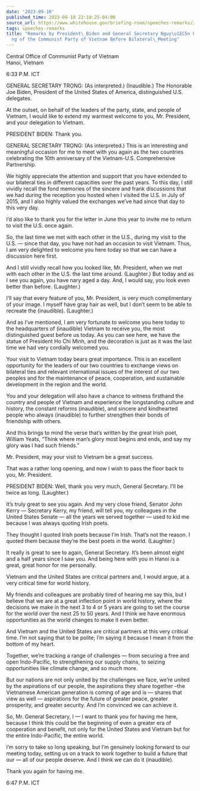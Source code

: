 ```yaml
---
date: '2023-09-10'
published_time: 2023-09-10 22:10:25-04:00
source_url: https://www.whitehouse.gov/briefing-room/speeches-remarks/2023/09/10/remarks-by-president-biden-and-general-secretary-nguyen-phu-trong-of-the-communist-party-of-vietnam-before-bilateral-meeting/
tags: speeches-remarks
title: "Remarks by President\_Biden and General Secretary Nguy\u1EC5n Ph\xFA Tr\u1ECD\
  ng of the Communist Party of Vietnam Before Bilateral\_Meeting"
---
```

 
Central Office of Communist Party of Vietnam  
Hanoi, Vietnam

6:33 P.M. ICT

GENERAL SECRETARY TRỌNG: (As interpreted.) (Inaudible.) The Honorable
Joe Biden, President of the United States of America, distinguished U.S.
delegates.

At the outset, on behalf of the leaders of the party, state, and people
of Vietnam, I would like to extend my warmest welcome to you, Mr.
President, and your delegation to Vietnam.

PRESIDENT BIDEN: Thank you.

GENERAL SECRETARY TRỌNG: (As interpreted.) This is an interesting and
meaningful occasion for me to meet with you again as the two countries
celebrating the 10th anniversary of the Vietnam-U.S. Comprehensive
Partnership.

We highly appreciate the attention and support that you have extended to
our bilateral ties in different capacities over the past years. To this
day, I still vividly recall the fond memories of the sincere and frank
discussions that we had during the reception you hosted when I visited
the U.S. in July of 2015, and I also highly valued the exchanges we’ve
had since that day to this very day.

I’d also like to thank you for the letter in June this year to invite me
to return to visit the U.S. once again.

So, the last time we met with each other in the U.S., during my visit to
the U.S. — since that day, you have not had an occasion to visit
Vietnam. Thus, I am very delighted to welcome you here today so that we
can have a discussion here first.

And I still vividly recall how you looked like, Mr. President, when we
met with each other in the U.S. the last time around. (Laughter.) But
today and as I see you again, you have nary aged a day. And, I would
say, you look even better than before. (Laughter.)

I’ll say that every feature of you, Mr. President, is very much
complimentary of your image. I myself have gray hair as well, but I
don’t seem to be able to recreate the (inaudible). (Laughter.)

And as I’ve mentioned, I am very fortunate to welcome you here today to
the headquarters of (inaudible) Vietnam to receive you, the most
distinguished guest before us today. As you can see here, we have the
statue of President Ho Chi Minh, and the decoration is just as it was
the last time we had very cordially welcomed you.

Your visit to Vietnam today bears great importance. This is an excellent
opportunity for the leaders of our two countries to exchange views on
bilateral ties and relevant international issues of the interest of our
two peoples and for the maintenance of peace, cooperation, and
sustainable development in the region and the world.

You and your delegation will also have a chance to witness firsthand the
country and people of Vietnam and experience the longstanding culture
and history, the constant reforms (inaudible), and sincere and
kindhearted people who always (inaudible) to further strengthen their
bonds of friendship with others.

And this brings to mind the verse that’s written by the great Irish
poet, William Yeats, “Think where man’s glory most begins and ends, and
say my glory was I had such friends.”

Mr. President, may your visit to Vietnam be a great success.

That was a rather long opening, and now I wish to pass the floor back to
you, Mr. President.

PRESIDENT BIDEN: Well, thank you very much, General Secretary. I’ll be
twice as long. (Laughter.)

It’s truly great to see you again. And my very close friend, Senator
John Kerry — Secretary Kerry, my friend, will tell you, my colleagues in
the United States Senate — all the years we served together — used to
kid me because I was always quoting Irish poets.

They thought I quoted Irish poets because I’m Irish. That’s not the
reason. I quoted them because they’re the best poets in the world.
(Laughter.)

It really is great to see to again, General Secretary. It’s been almost
eight and a half years since I saw you. And being here with you in Hanoi
is a great, great honor for me personally.

Vietnam and the United States are critical partners and, I would argue,
at a very critical time for world history.

My friends and colleagues are probably tired of hearing me say this, but
I believe that we are at a great inflection point in world history,
where the decisions we make in the next 3 to 4 or 5 years are going to
set the course for the world over the next 25 to 50 years. And I think
we have enormous opportunities as the world changes to make it even
better.

And Vietnam and the United States are critical partners at this very
critical time. I’m not saying that to be polite; I’m saying it because I
mean it from the bottom of my heart.

Together, we’re tracking a range of challenges — from securing a free
and open Indo-Pacific, to strengthening our supply chains, to seizing
opportunities like climate change, and so much more.

But our nations are not only united by the challenges we face, we’re
united by the aspirations of our people, the aspirations they share
together –the Vietnamese American generation is coming of age and is —
shares that view as well — aspirations for the future of greater peace,
greater prosperity, and greater security. And I’m convinced we can
achieve it.

So, Mr. General Secretary, I — I want to thank you for having me here,
because I think this could be the beginning of even a greater era of
cooperation and benefit, not only for the United States and Vietnam but
for the entire Indo-Pacific, the entire world.

I’m sorry to take so long speaking, but I’m genuinely looking forward to
our meeting today, setting us on a track to work together to build a
future that our — all of our people deserve. And I think we can do it
(inaudible).

Thank you again for having me.

6:47 P.M. ICT
